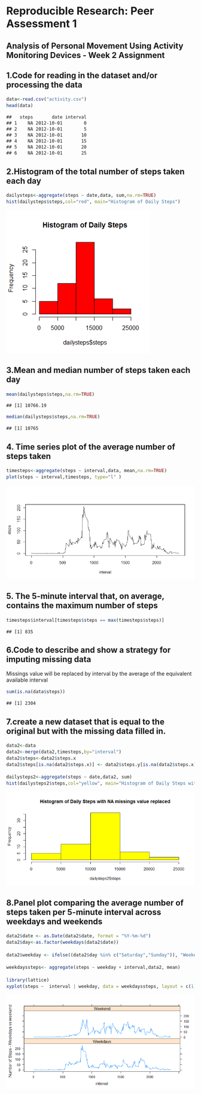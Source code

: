 # Reproducible Research: Peer Assessment 1


## Analysis of Personal Movement Using Activity Monitoring Devices - Week 2 Assignment 

## 1.Code for reading in the dataset and/or processing the data


```r
data<-read.csv("activity.csv")
head(data)
```

```
##   steps       date interval
## 1    NA 2012-10-01        0
## 2    NA 2012-10-01        5
## 3    NA 2012-10-01       10
## 4    NA 2012-10-01       15
## 5    NA 2012-10-01       20
## 6    NA 2012-10-01       25
```

## 2.Histogram of the total number of steps taken each day



```r
dailysteps<-aggregate(steps ~ date,data, sum,na.rm=TRUE)
hist(dailysteps$steps,col="red", main="Histogram of Daily Steps")
```

![](PA1_template_files/figure-html/unnamed-chunk-2-1.png)<!-- -->


## 3.Mean and median number of steps taken each day


```r
mean(dailysteps$steps,na.rm=TRUE)
```

```
## [1] 10766.19
```

```r
median(dailysteps$steps,na.rm=TRUE)
```

```
## [1] 10765
```


## 4. Time series plot of the average number of steps taken

```r
timesteps<-aggregate(steps ~ interval,data, mean,na.rm=TRUE)
plot(steps ~ interval,timesteps, type="l" )
```

![](PA1_template_files/figure-html/unnamed-chunk-4-1.png)<!-- -->


## 5. The 5-minute interval that, on average, contains the maximum number of steps

```r
timesteps$interval[timesteps$steps == max(timesteps$steps)]
```

```
## [1] 835
```


## 6.Code to describe and show a strategy for imputing missing data
Missings value will be replaced by interval by the average of the equivalent available interval

```r
sum(is.na(data$steps))
```

```
## [1] 2304
```

## 7.create a new dataset that is equal to the original but with the missing data filled in. 

```r
data2<-data
data2<-merge(data2,timesteps,by="interval")
data2$steps<-data2$steps.x
data2$steps[is.na(data2$steps.x)] <- data2$steps.y[is.na(data2$steps.x)]

dailysteps2<-aggregate(steps ~ date,data2, sum)
hist(dailysteps2$steps,col="yellow", main="Histogram of Daily Steps with NA missings value replaced")
```

![](PA1_template_files/figure-html/unnamed-chunk-7-1.png)<!-- -->

## 8.Panel plot comparing the average number of steps taken per 5-minute interval across weekdays and weekends


```r
data2$date <- as.Date(data2$date, format = "%Y-%m-%d")
data2$day<-as.factor(weekdays(data2$date))

data2$weekday <- ifelse((data2$day %in% c("Saturday","Sunday")), "Weekend", "Weekdays") 

weekdayssteps<- aggregate(steps ~ weekday + interval,data2, mean)

library(lattice)
xyplot(steps ~  interval | weekday, data = weekdayssteps, layout = c(1,2), type ="l", ylab="Number of Steps - Weekdays vs weekend")
```

![](PA1_template_files/figure-html/unnamed-chunk-8-1.png)<!-- -->
